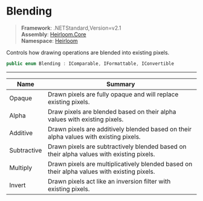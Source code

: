 # Blending

> **Framework**: .NETStandard,Version=v2.1  
> **Assembly**: [Heirloom.Core][0]  
> **Namespace**: [Heirloom][0]  

Controls how drawing operations are blended into existing pixels.

```cs
public enum Blending : IComparable, IFormattable, IConvertible
```

--------------------------------------------------------------------------------

| Name        | Summary                                                                                     |
|-------------|---------------------------------------------------------------------------------------------|
| Opaque      | Drawn pixels are fully opaque and will replace existing pixels.                             |
| Alpha       | Draw pixels are blended based on their alpha values with existing pixels.                   |
| Additive    | Drawn pixels are additively blended based on their alpha values with existing pixels.       |
| Subtractive | Drawn pixels are subtractively blended based on their alpha values with existing pixels.    |
| Multiply    | Drawn pixels are multiplicatively blended based on their alpha values with existing pixels. |
| Invert      | Drawn pixels act like an inversion filter with existing pixels.                             |

[0]: ../Heirloom.Core.md
